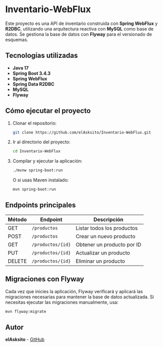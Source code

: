 # Inventario-WebFlux

Este proyecto es una API de inventario construida con **Spring WebFlux** y **R2DBC**, utilizando una arquitectura reactiva con **MySQL** como base de datos. Se gestiona la base de datos con **Flyway** para el versionado de esquemas.

## Tecnologías utilizadas

- **Java 17**
- **Spring Boot 3.4.3**
- **Spring WebFlux**
- **Spring Data R2DBC**
- **MySQL**
- **Flyway**

## Cómo ejecutar el proyecto

1. Clonar el repositorio:
   ```sh
   git clone https://github.com/elAsksito/Inventario-WebFlux.git
   ```
2. Ir al directorio del proyecto:
   ```sh
   cd Inventario-WebFlux
   ```
3. Compilar y ejecutar la aplicación:
   ```sh
   ./mvnw spring-boot:run
   ```
   O si usas Maven instalado:
   ```sh
   mvn spring-boot:run
   ```

## Endpoints principales

| Método | Endpoint         | Descripción                    |
|--------|-----------------|--------------------------------|
| GET    | `/productos`     | Listar todos los productos    |
| POST   | `/productos`     | Crear un nuevo producto       |
| GET    | `/productos/{id}` | Obtener un producto por ID    |
| PUT    | `/productos/{id}` | Actualizar un producto        |
| DELETE | `/productos/{id}` | Eliminar un producto         |

## Migraciones con Flyway

Cada vez que inicies la aplicación, Flyway verificará y aplicará las migraciones necesarias para mantener la base de datos actualizada.
Si necesitas ejecutar las migraciones manualmente, usa:

```sh
mvn flyway:migrate
```


## Autor

**elAsksito** - [GitHub](https://github.com/elAsksito)


